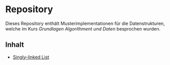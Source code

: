 # Repository
Dieses Repository enthält Musterimplementationen für die Datenstrukturen, welche im Kurs _Grundlagen Algorithment und Daten_ besprochen wurden.

## Inhalt
- [Singly-linked List](LinkedList.cs) 
